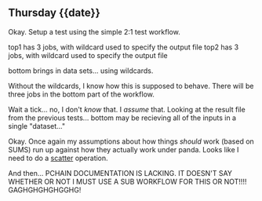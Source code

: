 ## Thursday {{date}}

Okay.  Setup a test using the simple 2:1 test workflow.

top1 has 3 jobs, with wildcard used to specify the output file
top2 has 3 jobs, with wildcard used to specify the output file

bottom brings in data sets... using wildcards.

Without the wildcards, I know how this is supposed to behave.  There will be three jobs in the bottom part of the workflow.

Wait a tick... no, I don't *know* that.  I *assume* that.  Looking at the result file from the previous tests... bottom may be recieving all of the inputs in a single "dataset..."

Okay.  Once again my assumptions about how things *should* work (based on SUMS) run up against how they actually work under panda.  Looks like I need to do a [scatter](https://panda-wms.readthedocs.io/en/latest/client/pchain.html#sub-workflow-and-parallel-execution-with-scatter) operation.  

And then... PCHAIN DOCUMENTATION IS LACKING.  IT DOESN'T SAY WHETHER OR NOT I MUST USE A SUB WORKFLOW FOR THIS OR NOT!!!!  GAGHGHGHGHGGHG!





